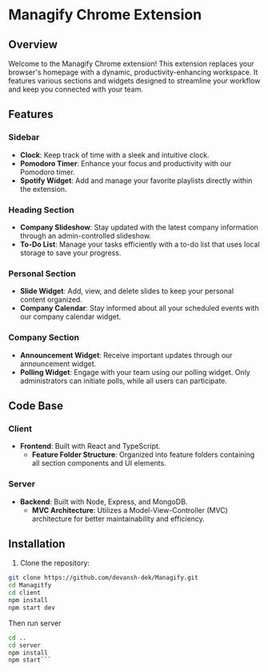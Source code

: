 # Managify Chrome Extension

## Overview

Welcome to the Managify Chrome extension! This extension replaces your browser's homepage with a dynamic, productivity-enhancing workspace. It features various sections and widgets designed to streamline your workflow and keep you connected with your team.

## Features

### Sidebar
- **Clock**: Keep track of time with a sleek and intuitive clock.
- **Pomodoro Timer**: Enhance your focus and productivity with our Pomodoro timer.
- **Spotify Widget**: Add and manage your favorite playlists directly within the extension.

### Heading Section
- **Company Slideshow**: Stay updated with the latest company information through an admin-controlled slideshow.
- **To-Do List**: Manage your tasks efficiently with a to-do list that uses local storage to save your progress.

### Personal Section
- **Slide Widget**: Add, view, and delete slides to keep your personal content organized.
- **Company Calendar**: Stay informed about all your scheduled events with our company calendar widget.

### Company Section
- **Announcement Widget**: Receive important updates through our announcement widget.
- **Polling Widget**: Engage with your team using our polling widget. Only administrators can initiate polls, while all users can participate.

## Code Base

### Client
- **Frontend**: Built with React and TypeScript.
  - **Feature Folder Structure**: Organized into feature folders containing all section components and UI elements.
  
### Server
- **Backend**: Built with Node, Express, and MongoDB.
  - **MVC Architecture**: Utilizes a Model-View-Controller (MVC) architecture for better maintainability and efficiency.

## Installation

1. Clone the repository:

```bash
git clone https://github.com/devansh-dek/Managify.git
cd Managitfy
cd client
npm install
npm start dev
```
Then run server
```bash
cd ..
cd server
npm install
npm start```
